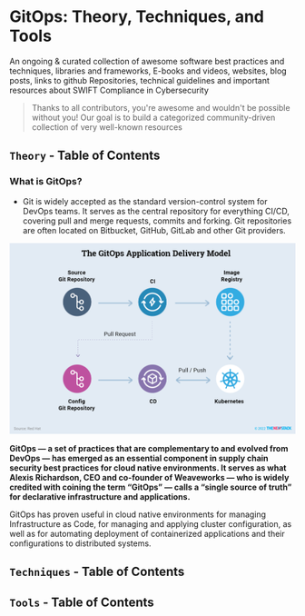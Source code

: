# GitOps: Theory, Techniques, and Tools

An ongoing & curated collection of awesome software best practices and techniques, libraries and frameworks, E-books and videos, websites, blog posts, links to github Repositories, technical guidelines and important resources about SWIFT Compliance in Cybersecurity
> Thanks to all contributors, you're awesome and wouldn't be possible without you! Our goal is to build a categorized community-driven collection of very well-known resources


## `Theory` - Table of Contents

### What is GitOps?
- Git is widely accepted as the standard version-control system for DevOps teams. It serves as the central repository for everything CI/CD, covering pull and merge requests, commits and forking. Git repositories are often located on Bitbucket, GitHub, GitLab and other Git providers.

![image](https://github.com/paulveillard/cybersecurity-gitops/blob/main/img/gitops.png)

**GitOps — a set of practices that are complementary to and evolved from DevOps — has emerged as an essential component in supply chain security best practices for cloud native environments. It serves as what Alexis Richardson, CEO and co-founder of Weaveworks — who is widely credited with coining the term “GitOps” — calls a “single source of truth” for declarative infrastructure and applications.**


GitOps has proven useful in cloud native environments for managing Infrastructure as Code, for managing and applying cluster configuration, as well as for automating deployment of containerized applications and their configurations to distributed systems.


## `Techniques` - Table of Contents

## `Tools` - Table of Contents
